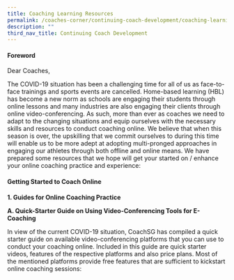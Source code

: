 ```yaml
---
title: Coaching Learning Resources
permalink: /coaches-corner/continuing-coach-development/coaching-learning-resources/
description: ""
third_nav_title: Continuing Coach Development
---
```

#### **Foreword**

Dear Coaches,

The COVID-19 situation has been a challenging time for all of us as face-to-face trainings and sports events are cancelled. Home-based learning (HBL) has become a new norm as schools are engaging their students through online lessons and many industries are also engaging their clients through online video-conferencing. As such, more than ever as coaches we need to adapt to the changing situations and equip ourselves with the necessary skills and resources to conduct coaching online. We believe that when this season is over, the upskilling that we commit ourselves to during this time will enable us to be more adept at adopting multi-pronged approaches in engaging our athletes through both offline and online means. We have prepared some resources that we hope will get your started on / enhance your online coaching practice and experience:

#### **Getting Started to Coach Online**

**1. Guides for Online Coaching Practice**

**A. Quick-Starter Guide on Using Video-Conferencing Tools for E-Coaching**

In view of the current COVID-19 situation, CoachSG has compiled a quick starter guide on available video-conferencing platforms that you can use to  conduct your coaching online. Included in this guide are quick starter videos, features of the respective platforms and also price plans. Most of the mentioned platforms provide free features that are sufficient to kickstart online coaching sessions:
